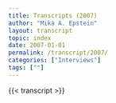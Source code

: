 ```yaml
---
title: Transcripts (2007)
author: "Mika A. Epstein"
layout: transcript
topic: index
date: 2007-01-01
permalink: /transcript/2007/
categories: ["Interviews"]
tags: [""]
---
```


{{< transcript >}}